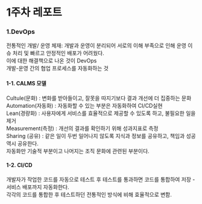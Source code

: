 1주차 레포트
=============
### 1.DevOps   
전통적인 개발/ 운영 체재: 개발과 운영이 분리되어 서로의 이해 부족으로 인해 운영 이슈 처리 및 빠르고 안정적인 배포가 어려웠다.   
이에 대한 해결책으로 나온 것이 DevOps    
개발-운영 간의 협업 프로세스를 자동화하는 것    
#### 1-1. CALMS 모델    
Cultule(문화) : 변화를 받아들이고, 잘못을 따지기보다 결과 개선에 더 집중하는 문화    
Automation(자동화) : 자동화할 수 있는 부분은 자동화하여 CI/CD실현    
Lean(경량화) : 사용자에게 서비스를 효율적으로 제공할 수 있도록 하고, 불필요한 일을 제거    
Measurement(측정) : 개선의 결과를 확인하기 위해 성과지표로 측정    
Sharing (공유) : 같은 일이 두번 일어나지 않도록 지식과 정보를 공유하고, 책임과 성공 역시 공유한다.     
자동화만 기술적 부분이고 나머지는 조직 문화에 관련된 부분이다.    
#### 1-2. CI/CD    
개발자가 작업한 코드를 자동으로 테스트 후 테스트를 통과하면 코드를 통합하여 저장 - 서비스 배포까지 자동화한다.    
각각의 코드를 통합한 후 테스트하던 전통적인 방식에 비해 효율적으로 변함.    
